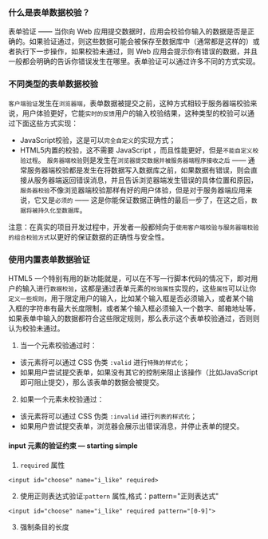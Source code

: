 ### 什么是表单数据校验？
表单验证 —— 当你向 Web 应用提交数据时，应用会校验你输入的数据是否是正确的。如果验证通过，则这些数据可能会被保存至数据库中（通常都是这样的）或者执行下一步操作，如果校验未通过，则 Web 应用会提示你有错误的数据，并且一般都会明确的告诉你错误发生在哪里。表单验证可以通过许多不同的方式实现。
### 不同类型的表单数据校验
`客户端验证`发生在`浏览器端`，表单数据被提交之前，这种方式相较于服务器端校验来说，用户体验更好，它能`实时的反馈`用户的输入校验结果，这种类型的校验可以通过下面这些方式实现：
- JavaScript校验，这是可以`完全自定义`的实现方式；
- HTML5内置的校验，这不需要 JavaScript ，而且性能更好，但是`不能自定义校验过程`。
`服务器端校验`则是发生在`浏览器提交数据并被服务器端程序接收之后` —— 通常服务器端校验都是发生在将数据写入数据库之前，如果数据有错误，则会直接从服务器端返回错误消息，并且告诉浏览器端发生错误的具体位置和原因，`服务器校验`不像浏览器端校验那样有好的用户体验，但是对于服务器端应用来说，它又是`必须的` —— 这是你能保证数据正确性的最后一步了，在这之后，`数据将被持久化至数据库`。

注意：在真实的项目开发过程中，开发者一般都倾向于`使用客户端校验与服务器端校验的组合校验方式`以更好的保证数据的正确性与安全性。

### 使用内置表单数据验证
HTML5 一个特别有用的新功能就是，可以在不写一行脚本代码的情况下，即对用户的输入进行`数据校验`，这都是通过表单元素的`校验属性`实现的，这些`属性`可以让你`定义一些规则`，用于限定用户的输入，比如某个输入框是否必须输入，或者某个输入框的字符串有最大长度限制，或者某个输入框必须输入一个数字、邮箱地址等，如果表单中输入的数据都符合这些限定规则，那么表示这个表单校验通过，否则则认为校验未通过。

1. 当一个元素校验通过时：
- 该元素将可以通过 CSS 伪类 `:valid` 进行`特殊的样式化`；
- 如果用户尝试提交表单，如果没有其它的控制来阻止该操作（比如JavaScript即可阻止提交），那么该表单的数据会被提交。
2. 如果一个元素未校验通过：
- 该元素将可以通过 CSS 伪类 `:invalid` 进行`列表的样式化`；
- 如果用户尝试提交表单，浏览器会展示出错误消息，并停止表单的提交。 

#### input 元素的验证约束 — starting simple
1. `required` 属性
```
<input id="choose" name="i_like" required>
```
2. 使用正则表达式验证:`pattern` 属性,格式：pattern="正则表达式"
```
<input id="choose" name="i_like" required pattern="[0-9]">
```
3. 强制条目的长度

